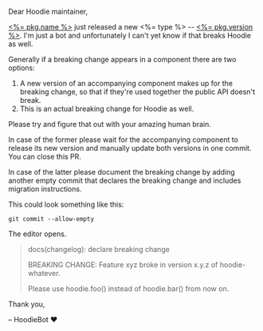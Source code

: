 Dear Hoodie maintainer,

[<%= pkg.name %>](<%= url %>) just released a new <%= type %> -- [<%= pkg.version %>](<%= release %>).
I'm just a bot and unfortunately I can't yet know if that breaks Hoodie as well.

Generally if a breaking change appears in a component there are two options:

1. A new version of an accompanying component makes up for the breaking change, so that if they're used together the public API doesn't break.
2. This is an actual breaking change for Hoodie as well.

Please try and figure that out with your amazing human brain.

In case of the former please wait for the accompanying component to release its new version and manually update both versions in one commit. You can close this PR.

In case of the latter please document the breaking change by adding another empty commit that declares the breaking change and includes migration instructions.

This could look something like this:

```
git commit --allow-empty
```

The editor opens.

> docs(changelog): declare breaking change
>
> BREAKING CHANGE: Feature xyz broke in version x.y.z of hoodie-whatever.
>
> Please use hoodie.foo() instead of hoodie.bar() from now on.



Thank you,

– HoodieBot :heart:
